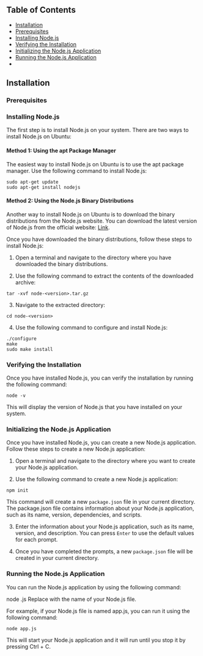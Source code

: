 ## Table of Contents <!-- omit in toc -->


- [Installation](#installation)
- [Prerequisites](#Prerequisites)
- [Installing Node.js](#Installing-Node.js)
- [Verifying the Installation](#Verifying-the-Installation)
- [Initializing the Node.js Application](#Initializing-the-Node.js-Application)
- [Running the Node.js Application](#Running-the-Node.js-Application)
- 
## Installation

### Prerequisites

### Installing Node.js

The first step is to install Node.js on your system. There are two ways to install Node.js on Ubuntu:

#### Method 1: Using the apt Package Manager
The easiest way to install Node.js on Ubuntu is to use the apt package manager. Use the following command to install Node.js:

```
sudo apt-get update
sudo apt-get install nodejs

```

#### Method 2: Using the Node.js Binary Distributions

Another way to install Node.js on Ubuntu is to download the binary distributions from the Node.js website. You can download the latest version of Node.js from the official website: [Link](https://nodejs.org/en/download/ "https://nodejs.org/en/download/").

Once you have downloaded the binary distributions, follow these steps to install Node.js:

1. Open a terminal and navigate to the directory where you have downloaded the binary distributions.

2. Use the following command to extract the contents of the downloaded archive:

```
tar -xvf node-<version>.tar.gz
```

3. Navigate to the extracted directory:

```
cd node-<version>
```

4. Use the following command to configure and install Node.js:
```
./configure
make
sudo make install
```

### Verifying the Installation
Once you have installed Node.js, you can verify the installation by running the following command:


``` 
node -v 

```

This will display the version of Node.js that you have installed on your system.

### Initializing the Node.js Application
Once you have installed Node.js, you can create a new Node.js application. Follow these steps to create a new Node.js application:

1. Open a terminal and navigate to the directory where you want to create your Node.js application.

2. Use the following command to create a new Node.js application:

```
npm init
```

This command will create a new `package.json` file in your current directory. The package.json file contains information about your Node.js application, such as its name, version, dependencies, and scripts.

3. Enter the information about your Node.js application, such as its name, version, and description. You can press `Enter` to use the default values for each prompt.

4. Once you have completed the prompts, a new `package.json` file will be created in your current directory.

### Running the Node.js Application
You can run the Node.js application by using the following command:

node <file-name>.js
Replace <file-name> with the name of your Node.js file.

For example, if your Node.js file is named app.js, you can run it using the following command:

```
node app.js
```


This will start your Node.js application and it will run until you stop it by pressing Ctrl + C.